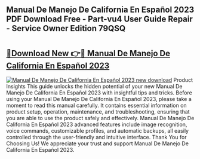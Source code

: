 ## Manual De Manejo De California En Español 2023 PDF Download Free - Part-vu4 User Guide Repair - Service Owner Edition 79QSQ

# <h2><a href="http://bc13622.oget.top/?id=Manual+De+Manejo+De+California+En+Espa%c3%b1ol+2023">🔗Download New 👉🔴 Manual De Manejo De California En Español 2023</a></h2>

[![Manual De Manejo De California En Español 2023 new download](https://i.imgur.com/5g1atiW.png)](http://bc13622.oget.top/?id=Manual+De+Manejo+De+California+En+Espa%c3%b1ol+2023)
Product Insights This guide unlocks the hidden potential of your new Manual De Manejo De California En Español 2023 with insightful tips and tricks. Before using your Manual De Manejo De California En Español 2023, please take a moment to read this manual carefully. It contains essential information on product setup, operation, maintenance, and troubleshooting, ensuring that you are able to use the product safely and effectively. Manual De Manejo De California En Español 2023 advanced features include image recognition, voice commands, customizable profiles, and automatic backups, all easily controlled through the user-friendly and intuitive interface. Thank You for Choosing Us! We appreciate your trust and support Manual De Manejo De California En Español 2023.
